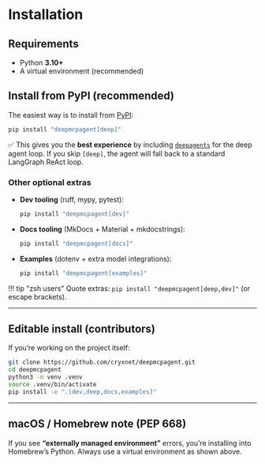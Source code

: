 # Installation

## Requirements

- Python **3.10+**
- A virtual environment (recommended)

## Install from PyPI (recommended)

The easiest way is to install from [PyPI](https://pypi.org/project/deepmcpagent/):

```bash
pip install "deepmcpagent[deep]"
```

✅ This gives you the **best experience** by including
[`deepagents`](https://pypi.org/project/deepagents/) for the deep agent loop.
If you skip `[deep]`, the agent will fall back to a standard LangGraph ReAct loop.

### Other optional extras

- **Dev tooling** (ruff, mypy, pytest):

  ```bash
  pip install "deepmcpagent[dev]"
  ```

- **Docs tooling** (MkDocs + Material + mkdocstrings):

  ```bash
  pip install "deepmcpagent[docs]"
  ```

- **Examples** (dotenv + extra model integrations):

  ```bash
  pip install "deepmcpagent[examples]"
  ```

!!! tip "zsh users"
Quote extras: `pip install "deepmcpagent[deep,dev]"` (or escape brackets).

---

## Editable install (contributors)

If you’re working on the project itself:

```bash
git clone https://github.com/cryxnet/deepmcpagent.git
cd deepmcpagent
python3 -m venv .venv
source .venv/bin/activate
pip install -e ".[dev,deep,docs,examples]"
```

---

## macOS / Homebrew note (PEP 668)

If you see **“externally managed environment”** errors, you’re installing into Homebrew’s Python.
Always use a virtual environment as shown above.
